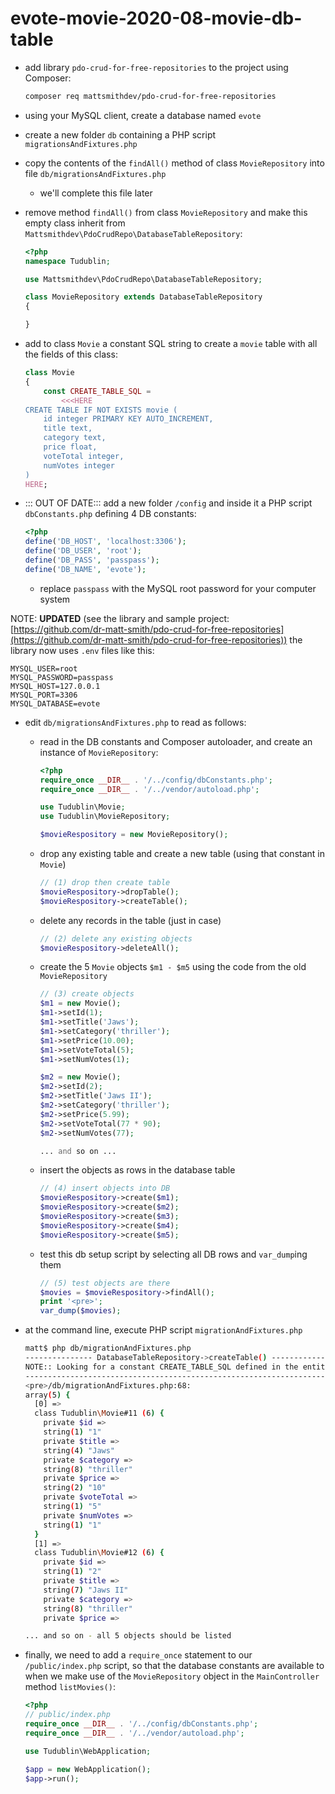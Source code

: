 # evote-movie-2020-08-movie-db-table

- add library `pdo-crud-for-free-repositories` to the project using Composer:
    
    ```bash
    composer req mattsmithdev/pdo-crud-for-free-repositories
    ```

- using your MySQL client, create a database named `evote`

- create a new folder `db` containing a PHP script `migrationsAndFixtures.php`

- copy the contents of the `findAll()` method of class `MovieRepository` into file `db/migrationsAndFixtures.php`

    - we'll complete this file later
    
- remove method `findAll()` from class `MovieRepository` and make this empty class inherit from ` Mattsmithdev\PdoCrudRepo\DatabaseTableRepository`:

    ```php
    <?php
    namespace Tudublin;
    
    use Mattsmithdev\PdoCrudRepo\DatabaseTableRepository;
    
    class MovieRepository extends DatabaseTableRepository
    {
    
    }
    ```
  
- add to class `Movie` a constant SQL string to create a `movie` table with all the fields of this class:

    ```php
    class Movie
    {
        const CREATE_TABLE_SQL =
            <<<HERE
    CREATE TABLE IF NOT EXISTS movie (
        id integer PRIMARY KEY AUTO_INCREMENT,
        title text,
        category text,
        price float,
        voteTotal integer,
        numVotes integer
    )
    HERE;
    ```
  
- ::: OUT OF DATE::: add a new folder `/config` and inside it a PHP script `dbConstants.php` defining 4 DB constants:

    ```php
    <?php
    define('DB_HOST', 'localhost:3306');
    define('DB_USER', 'root');
    define('DB_PASS', 'passpass');
    define('DB_NAME', 'evote');
    ```
    
    - replace `passpass` with the MySQL root password for your computer system
    
    
NOTE: **UPDATED** (see the library and sample project: [https://github.com/dr-matt-smith/pdo-crud-for-free-repositories](https://github.com/dr-matt-smith/pdo-crud-for-free-repositories)) the library now uses `.env` files like this:

```env
MYSQL_USER=root
MYSQL_PASSWORD=passpass
MYSQL_HOST=127.0.0.1
MYSQL_PORT=3306
MYSQL_DATABASE=evote
```
    
- edit `db/migrationsAndFixtures.php` to read as follows:

    - read in the DB constants and Composer autoloader, and create an instance of `MovieRepository`:

        ```php
        <?php
        require_once __DIR__ . '/../config/dbConstants.php';
        require_once __DIR__ . '/../vendor/autoload.php';
        
        use Tudublin\Movie;
        use Tudublin\MovieRepository;
        
        $movieRespository = new MovieRepository();
        ```
    - drop any existing table and create a new table (using that constant in `Movie`)
    
        ```php
        // (1) drop then create table
        $movieRespository->dropTable();
        $movieRespository->createTable();
        ```

    - delete any records in the table (just in case)
    
        ```php
        // (2) delete any existing objects
        $movieRespository->deleteAll();
        ```
      
    - create the 5 `Movie` objects `$m1 - $m5` using the code from the old `MovieRepository` 
        
    
        ```php
        // (3) create objects
        $m1 = new Movie();
        $m1->setId(1);
        $m1->setTitle('Jaws');
        $m1->setCategory('thriller');
        $m1->setPrice(10.00);
        $m1->setVoteTotal(5);
        $m1->setNumVotes(1);
        
        $m2 = new Movie();
        $m2->setId(2);
        $m2->setTitle('Jaws II');
        $m2->setCategory('thriller');
        $m2->setPrice(5.99);
        $m2->setVoteTotal(77 * 90);
        $m2->setNumVotes(77);
        
        ... and so on ...
        ```
        
    - insert the objects as rows in the database table
    
        ```php
        // (4) insert objects into DB
        $movieRespository->create($m1);
        $movieRespository->create($m2);
        $movieRespository->create($m3);
        $movieRespository->create($m4);
        $movieRespository->create($m5);
        ```
        
    - test this db setup script by selecting all DB rows and `var_dump`ing them
        
        ```php
        // (5) test objects are there
        $movies = $movieRespository->findAll();
        print '<pre>';
        var_dump($movies);
        ```

- at the command line, execute PHP script `migrationAndFixtures.php`

    ```bash
    matt$ php db/migrationAndFixtures.php 
    --------------- DatabaseTableRepository->createTable() ----------------
    NOTE:: Looking for a constant CREATE_TABLE_SQL defined in the entity class associated with this repository
    -----------------------------------------------------------------------
    <pre>/db/migrationAndFixtures.php:68:
    array(5) {
      [0] =>
      class Tudublin\Movie#11 (6) {
        private $id =>
        string(1) "1"
        private $title =>
        string(4) "Jaws"
        private $category =>
        string(8) "thriller"
        private $price =>
        string(2) "10"
        private $voteTotal =>
        string(1) "5"
        private $numVotes =>
        string(1) "1"
      }
      [1] =>
      class Tudublin\Movie#12 (6) {
        private $id =>
        string(1) "2"
        private $title =>
        string(7) "Jaws II"
        private $category =>
        string(8) "thriller"
        private $price =>

    ... and so on - all 5 objects should be listed
    ```
  
- finally, we need to add a `require_once` statement to our `/public/index.php` script, so that the database constants are available to when we make use of the `MovieRepository` object in the `MainController` method `listMovies()`:

    ```php
    <?php
    // public/index.php
    require_once __DIR__ . '/../config/dbConstants.php';
    require_once __DIR__ . '/../vendor/autoload.php';
    
    use Tudublin\WebApplication;
    
    $app = new WebApplication();
    $app->run();
    ```
